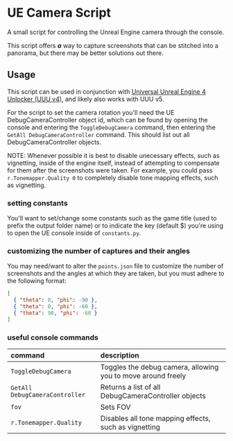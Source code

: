 # UE Camera Script

A small script for controlling the Unreal Engine camera through the console.

This script offers **_a_** way to capture screenshots that can be stitched into a panorama, but there may be better solutions out there.

## Usage

This script can be used in conjunction with [Universal Unreal Engine 4 Unlocker (UUU v4)](https://opm.fransbouma.com/uuuv4.htm), and likely also works with UUU v5.

For the script to set the camera rotation you'll need the UE DebugCameraController object id, which can be found by opening the console and entering the `ToggleDebugCamera` command, then entering the `GetAll DebugCameraController` command.
This should list out all DebugCameraController objects.

NOTE: Whenever possible it is best to disable unecessary effects, such as vignetting, inside of the engine itself, instead of attempting to compensate for them after the screenshots were taken.
For example, you could pass `r.Tonemapper.Quality 0` to completely disable tone mapping effects, such as vignetting.

### setting constants

You'll want to set/change some constants such as the game title (used to prefix the output folder name) or to indicate the key (default $) you're using to open the UE console inside of `constants.py`.

### customizing the number of captures and their angles

You may need/want to alter the `points.json` file to customize the number of screenshots and the angles at which they are taken,
but you must adhere to the following format:

```json
[
  { "theta": 0, "phi": -90 },
  { "theta": 0, "phi": -60 },
  { "theta": 90, "phi": -60 }
]
```

### useful console commands

| command | description |
| :- | :- |
| `ToggleDebugCamera`| Toggles the debug camera, allowing you to move around freely |
| `GetAll DebugCameraController`| Returns a list of all DebugCameraController objects |
| `fov`| Sets FOV |
| `r.Tonemapper.Quality`| Disables all tone mapping effects, such as vignetting |

